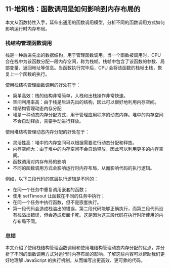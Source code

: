 ## 11-堆和栈：函数调用是如何影响到内存布局的


本文从函数特性入手，延伸出通用的函数调用模型，分析不同的函数调用方式如何影响运行时内存布局。

### 栈结构管理函数调用
栈是一种后进先出的数据结构，用于管理函数调用。当一个函数被调用时，CPU 会在栈中为该函数分配一段内存空间，称为栈帧。栈帧中包含了该函数的参数、局部变量、返回地址等信息。当函数执行完毕后，CPU 会将该函数的栈帧出栈，恢复上一个函数的执行。

使用栈结构管理函数调用的好处在于：

- 简单高效：栈的结构非常简单，入栈和出栈操作非常快速。
- 空间利用率高：由于栈是后进先出的结构，因此可以很好地利用内存空间。
- 堆结构管理动态内存分配
- 堆是一种动态内存分配方式，用于管理应用程序的动态内存。堆中的内存空间不会自动释放，需要手动进行释放。

使用堆结构管理动态内存分配的好处在于：

- 灵活性高：堆中的内存空间可以根据需要进行动态分配和释放。
- 内存空间大：由于堆中的内存空间不会自动释放，因此可以利用更多的内存空间。
- 函数调用对内存布局的影响
- 不同的函数调用方式会影响运行时内存布局，从而影响代码的执行逻辑。

例如，以下三段代码的底层执行逻辑是不同的：

- 在同一个任务中重复调用嵌套的函数；
- 使用 setTimeout 让函数在不同的任务中执行；
- 在同一个任务中执行函数，但不是嵌套执行。
- 第一段代码会造成栈溢出的错误，第二段代码能够正确执行，而第三段代码没有栈溢出错误，但会造成页面卡死。这是因为这三段代码在执行时所使用的内存布局不同。

### 总结
本文介绍了使用栈结构管理函数调用和使用堆结构管理动态内存分配的优点，并分析了不同的函数调用方式对运行时内存布局的影响。了解这些内容可以帮助我们更好地理解 JavaScript 的执行机制，从而编写出更高效、更可靠的代码。